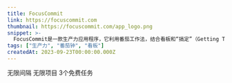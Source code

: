 ```yaml
---
title: FocusCommit
link: https://focuscommit.com
thumbnail: https://focuscommit.com/app_logo.png
snippet: >-
  FocusCommit是一款生产力应用程序，它利用番茄工作法，结合看板和“搞定”（Getting Things Done）方法，帮助您保持高效并实现目标。
tags: ["生产力", "番茄钟", "看板"]
createdAt: 2023-09-23T00:00:00.000Z
---
```

无限间隔
无限项目
3个免费任务